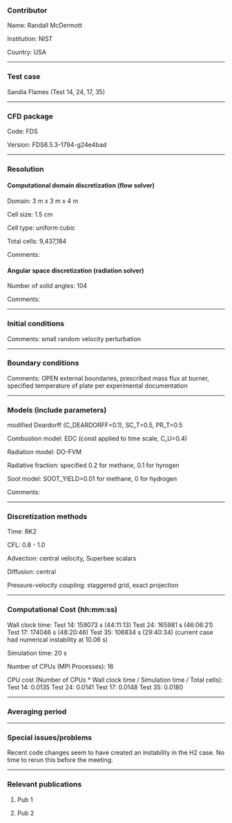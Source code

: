 
### Contributor
Name: Randall McDermott

Institution: NIST

Country: USA

------------------

### Test case

Sandia Flames (Test 14, 24, 17, 35)

------------------

### CFD package
Code: FDS

Version: FDS6.5.3-1794-g24e4bad

------------------

### Resolution

#### Computational domain discretization (flow solver)
Domain: 3 m x 3 m x 4 m

Cell size: 1.5 cm

Cell type: uniform cubic

Total cells: 9,437,184

Comments:

#### Angular space discretization (radiation solver)
Number of solid angles: 104

Comments:

------------------

### Initial conditions
Comments: small random velocity perturbation

------------------

### Boundary conditions
Comments: OPEN external boundaries, prescribed mass flux at burner, specified temperature of plate per experimental documentation

------------------

### Models (include parameters)
modified Deardorff (C_DEARDORFF=0.1), SC_T=0.5, PR_T=0.5

Combustion model: EDC (const applied to time scale, C_U=0.4)

Radiation model: DO-FVM

Radiative fraction: specified 0.2 for methane, 0.1 for hyrogen

Soot model: SOOT_YIELD=0.01 for methane, 0 for hydrogen

Comments:

------------------

### Discretization methods
Time: RK2

CFL: 0.8 - 1.0

Advection: central velocity, Superbee scalars

Diffusion: central

Pressure-velocity coupling: staggered grid, exact projection

------------------

### Computational Cost (hh:mm:ss)
Wall clock time:
Test 14: 159073 s (44:11:13)
Test 24: 165981 s (46:06:21)
Test 17: 174046 s (48:20:46)
Test 35: 106834 s (29:40:34) (current case had numerical instability at 10.06 s)

Simulation time: 20 s

Number of CPUs (MPI Processes): 16

CPU cost (Number of CPUs * Wall clock time / Simulation time / Total cells):
Test 14: 0.0135
Test 24: 0.0141
Test 17: 0.0148
Test 35: 0.0180

------------------

### Averaging period

------------------

### Special issues/problems

Recent code changes seem to have created an instability in the H2 case.  No time to rerun this before the meeting.

------------------

### Relevant publications
1. Pub 1

2. Pub 2
